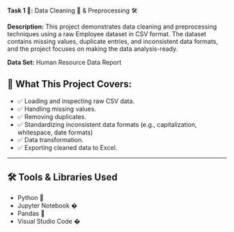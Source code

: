 **Task 1 🎯:** Data Cleaning 🧹 & Preprocessing 🛠

**Description:** This project demonstrates data cleaning and preprocessing techniques using a raw Employee dataset in CSV format. 
The dataset contains missing values, duplicate entries, and inconsistent data formats, and the project focuses on 
making the data analysis-ready.

**Data Set:** Human Resource Data Report

## 🚀 What This Project Covers:

- ✅ Loading and inspecting raw CSV data.
- ✅ Handling missing values.
- ✅ Removing duplicates.
- ✅ Standardizing inconsistent data formats (e.g., capitalization, whitespace, date formats)
- ✅ Data transformation.
- ✅ Exporting cleaned data to Excel.

---

## 🛠 Tools & Libraries Used

- Python 🐍
- Jupyter Notebook �
- Pandas 🐼
- Visual Studio Code �
